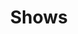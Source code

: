 ---
title: "Shows"
defaultImage: "images/default-show.jpg"
shows:
  upcoming:
    - title: "Jokeland"
      date: 2024-11-09T19:30:00
      venue: "Jokeland"
      address: "2727 California Street, Berkeley, CA 94703"
      ticketLink: "https://www.eventbrite.com/e/jokeland-variety-show-tickets-1022823642047?aff=erelexpmlt"
      price: "FREE!"
    - title: "Leela Winter Show"
      date: 2024-11-23T19:30:00
      venue: "Leela"
      address: "901 Mission Street, San Francisco, CA 94103"
      ticketLink: "https://www.eventbrite.com/e/leela-improv-show-sat-112324-sanfrancisco-ca-tickets-1027970255707?aff=erelexpmlt"
      price: "$22.58"    
    - title: "Endgames Comedy Festival"
      date: 2024-09-21T21:00:00
      venue: Endgames
    - title: "Required Taste"
      date: 2024-10-12T19:00:00
      venue: "Endgames"
    - title: "Vagabonds"
      date: 2024-10-13T19:00:00
      venue: "All Out Comedy"
    - title: "Sketchfest 2024"
      date: 2024-01-21T15:00:00
      venue: "The Marsh"
      image: "images/shows/sketchfest2024.png"
    - title: "SF Sketchfest 2025"
      date: 2025-01-17T21:00:00
      venue: "Eclectic Box"
      address: "446 Valencia Street, San Francisco, CA 94103"
      ticketLink: "https://www.eventbrite.com/e/sketch-improv-showcase-tickets-1082876676289?aff=oddtdtcreator"
      image: "images/shows/sfsketchfest2025.png"
  # recurring:
  #   - title: "Monthly Showcase"
  #     day: "Last Friday"
  #     time: "8:00 PM"
  #     venue: "The Comedy Spot"
  #     address: "789 Broadway"
  #     price: "$10"
---